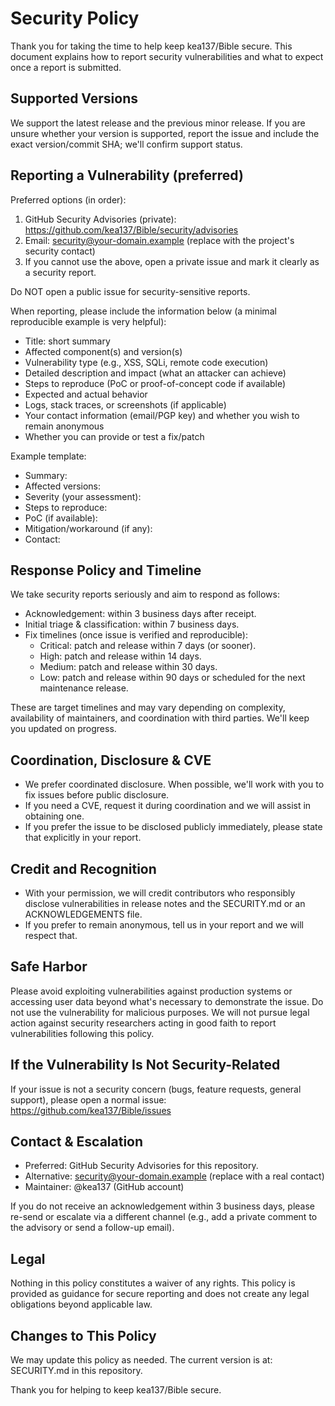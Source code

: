 # Security Policy

Thank you for taking the time to help keep kea137/Bible secure. This document explains how to report security vulnerabilities and what to expect once a report is submitted.

## Supported Versions
We support the latest release and the previous minor release. If you are unsure whether your version is supported, report the issue and include the exact version/commit SHA; we'll confirm support status.

## Reporting a Vulnerability (preferred)
Preferred options (in order):
1. GitHub Security Advisories (private): https://github.com/kea137/Bible/security/advisories
2. Email: security@your-domain.example (replace with the project's security contact)
3. If you cannot use the above, open a private issue and mark it clearly as a security report.

Do NOT open a public issue for security-sensitive reports.

When reporting, please include the information below (a minimal reproducible example is very helpful):

- Title: short summary
- Affected component(s) and version(s)
- Vulnerability type (e.g., XSS, SQLi, remote code execution)
- Detailed description and impact (what an attacker can achieve)
- Steps to reproduce (PoC or proof-of-concept code if available)
- Expected and actual behavior
- Logs, stack traces, or screenshots (if applicable)
- Your contact information (email/PGP key) and whether you wish to remain anonymous
- Whether you can provide or test a fix/patch

Example template:
- Summary:
- Affected versions:
- Severity (your assessment):
- Steps to reproduce:
- PoC (if available):
- Mitigation/workaround (if any):
- Contact:

## Response Policy and Timeline
We take security reports seriously and aim to respond as follows:

- Acknowledgement: within 3 business days after receipt.
- Initial triage & classification: within 7 business days.
- Fix timelines (once issue is verified and reproducible):
  - Critical: patch and release within 7 days (or sooner).
  - High: patch and release within 14 days.
  - Medium: patch and release within 30 days.
  - Low: patch and release within 90 days or scheduled for the next maintenance release.

These are target timelines and may vary depending on complexity, availability of maintainers, and coordination with third parties. We'll keep you updated on progress.

## Coordination, Disclosure & CVE
- We prefer coordinated disclosure. When possible, we'll work with you to fix issues before public disclosure.
- If you need a CVE, request it during coordination and we will assist in obtaining one.
- If you prefer the issue to be disclosed publicly immediately, please state that explicitly in your report.

## Credit and Recognition
- With your permission, we will credit contributors who responsibly disclose vulnerabilities in release notes and the SECURITY.md or an ACKNOWLEDGEMENTS file.
- If you prefer to remain anonymous, tell us in your report and we will respect that.

## Safe Harbor
Please avoid exploiting vulnerabilities against production systems or accessing user data beyond what's necessary to demonstrate the issue. Do not use the vulnerability for malicious purposes. We will not pursue legal action against security researchers acting in good faith to report vulnerabilities following this policy.

## If the Vulnerability Is Not Security-Related
If your issue is not a security concern (bugs, feature requests, general support), please open a normal issue: https://github.com/kea137/Bible/issues

## Contact & Escalation
- Preferred: GitHub Security Advisories for this repository.
- Alternative: security@your-domain.example (replace with a real contact)
- Maintainer: @kea137 (GitHub account)

If you do not receive an acknowledgement within 3 business days, please re-send or escalate via a different channel (e.g., add a private comment to the advisory or send a follow-up email).

## Legal
Nothing in this policy constitutes a waiver of any rights. This policy is provided as guidance for secure reporting and does not create any legal obligations beyond applicable law.

## Changes to This Policy
We may update this policy as needed. The current version is at: SECURITY.md in this repository.

Thank you for helping to keep kea137/Bible secure.
